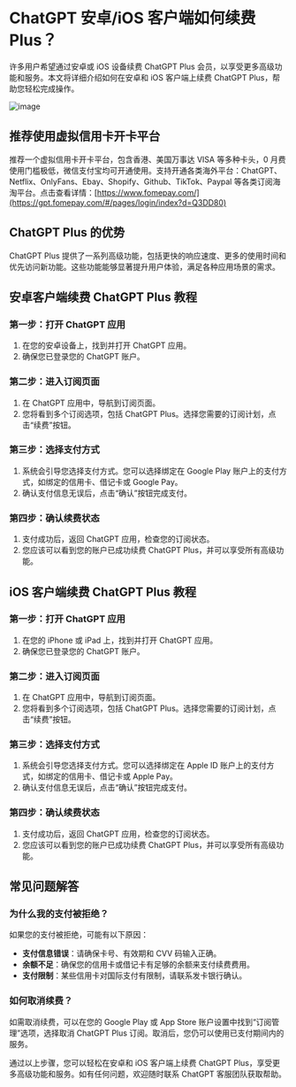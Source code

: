# ChatGPT 安卓/iOS 客户端如何续费 Plus？

许多用户希望通过安卓或 iOS 设备续费 ChatGPT Plus 会员，以享受更多高级功能和服务。本文将详细介绍如何在安卓和 iOS 客户端上续费 ChatGPT Plus，帮助您轻松完成操作。

![image](https://github.com/hwandi1105/unph/assets/169865674/ee28d0a0-943b-4519-9956-a24d87896bee)

## 推荐使用虚拟信用卡开卡平台

推荐一个虚拟信用卡开卡平台，包含香港、美国万事达 VISA 等多种卡头，0 月费使用门槛极低，微信支付宝均可开通使用。支持开通各类海外平台：ChatGPT、Netflix、OnlyFans、Ebay、Shopify、Github、TikTok、Paypal 等各类订阅海淘平台。点击查看详情：[https://www.fomepay.com/](https://gpt.fomepay.com/#/pages/login/index?d=Q3DD80)

## ChatGPT Plus 的优势

ChatGPT Plus 提供了一系列高级功能，包括更快的响应速度、更多的使用时间和优先访问新功能。这些功能能够显著提升用户体验，满足各种应用场景的需求。

## 安卓客户端续费 ChatGPT Plus 教程

### 第一步：打开 ChatGPT 应用

1. 在您的安卓设备上，找到并打开 ChatGPT 应用。
2. 确保您已登录您的 ChatGPT 账户。

### 第二步：进入订阅页面

1. 在 ChatGPT 应用中，导航到订阅页面。
2. 您将看到多个订阅选项，包括 ChatGPT Plus。选择您需要的订阅计划，点击“续费”按钮。

### 第三步：选择支付方式

1. 系统会引导您选择支付方式。您可以选择绑定在 Google Play 账户上的支付方式，如绑定的信用卡、借记卡或 Google Pay。
2. 确认支付信息无误后，点击“确认”按钮完成支付。

### 第四步：确认续费状态

1. 支付成功后，返回 ChatGPT 应用，检查您的订阅状态。
2. 您应该可以看到您的账户已成功续费 ChatGPT Plus，并可以享受所有高级功能。

## iOS 客户端续费 ChatGPT Plus 教程

### 第一步：打开 ChatGPT 应用

1. 在您的 iPhone 或 iPad 上，找到并打开 ChatGPT 应用。
2. 确保您已登录您的 ChatGPT 账户。

### 第二步：进入订阅页面

1. 在 ChatGPT 应用中，导航到订阅页面。
2. 您将看到多个订阅选项，包括 ChatGPT Plus。选择您需要的订阅计划，点击“续费”按钮。

### 第三步：选择支付方式

1. 系统会引导您选择支付方式。您可以选择绑定在 Apple ID 账户上的支付方式，如绑定的信用卡、借记卡或 Apple Pay。
2. 确认支付信息无误后，点击“确认”按钮完成支付。

### 第四步：确认续费状态

1. 支付成功后，返回 ChatGPT 应用，检查您的订阅状态。
2. 您应该可以看到您的账户已成功续费 ChatGPT Plus，并可以享受所有高级功能。

## 常见问题解答

### 为什么我的支付被拒绝？

如果您的支付被拒绝，可能有以下原因：
- **支付信息错误**：请确保卡号、有效期和 CVV 码输入正确。
- **余额不足**：确保您的信用卡或借记卡有足够的余额来支付续费费用。
- **支付限制**：某些信用卡对国际支付有限制，请联系发卡银行确认。

### 如何取消续费？

如需取消续费，可以在您的 Google Play 或 App Store 账户设置中找到“订阅管理”选项，选择取消 ChatGPT Plus 订阅。取消后，您仍可以使用已支付期间内的服务。

通过以上步骤，您可以轻松在安卓和 iOS 客户端上续费 ChatGPT Plus，享受更多高级功能和服务。如有任何问题，欢迎随时联系 ChatGPT 客服团队获取帮助。
